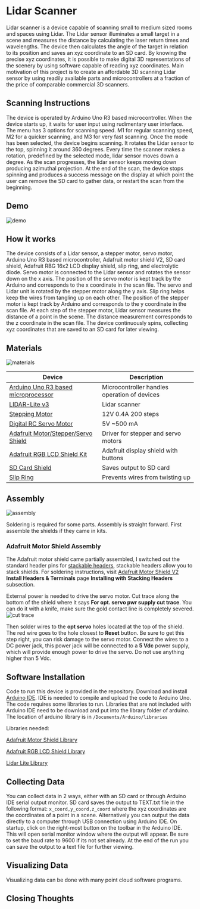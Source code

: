 [materials]: https://i.imgur.com/d9pONmn.jpg "Materials"
[demo]: https://imgur.com/pdBPAoY.png "Demo"
[assembly]: https://imgur.com/Wku4ZV2.jpg "Assembly"
# Lidar Scanner

Lidar scanner is a device capable of scanning small to medium sized rooms and spaces using Lidar. The Lidar sensor illuminates a small target in a scene and measures the distance by calculating the laser return times and wavelengths. The device then calculates the angle of the target in relation to its position and saves an xyz coordinate to an SD card. By knowing the precise xyz coordinates, it is possible to make digital 3D representations of the scenery by using software capable of reading xyz coordinates. Main motivation of this project is to create an affordable 3D scanning Lidar sensor by using readily available parts and microcontrollers at a fraction of the price of comparable commercial 3D scanners.

## Scanning Instructions

  The device is operated by Arduino Uno R3 based microcontroller. When the device starts up, it waits for user input using rudimentary user interface. The menu has 3 options for scanning speed. M1 for regular scanning speed, M2 for a quicker scanning, and M3 for very fast scanning. Once the mode has been selected, the device begins scanning. It rotates the Lidar sensor to the top, spinning it around 360 degrees. Every time the scanner makes a rotation, predefined by the selected mode, lidar sensor moves down a degree. As the scan progresses, the lidar sensor keeps moving down producing azimuthal projection. At the end of the scan, the device stops spinning and produces a success message on the display at which point the user can remove the SD card to gather data, or restart the scan from the beginning.

## Demo

![demo]

## How it works

  The device consists of a Lidar sensor, a stepper motor, servo motor, Arduino Uno R3 based microcontroller, Adafruit motor shield V2, SD card shield, Adafruit RBG 16x2 LCD display shield, slip ring, and electrolytic diode. Servo motor is connected to the Lidar sensor and rotates the sensor down on the x axis. The position of the servo motor is kept track by the Arduino and corresponds to the x coordinate in the scan file. The servo and Lidar unit is rotated by the stepper motor along the y axis. Slip ring helps keep the wires from tangling up on each other. The position of the stepper motor is kept track by Arduino and corresponds to the y coordinate in the scan file. At each step of the stepper motor, Lidar sensor measures the distance of a point in the scene. The distance measurement corresponds to the z coordinate in the scan file. The device continuously spins, collecting xyz coordinates that are saved to an SD card for later viewing.


## Materials

![materials]

| Device | Description |
| --- | --- |
| [Arduino Uno R3 based microprocessor](https://www.amazon.com/Elegoo-Board-ATmega328P-ATMEGA16U2-Arduino/dp/B01EWOE0UU/ref=sr_1_3?ie=UTF8&qid=1514046216&sr=8-3&keywords=elegoo+uno+r3) | Microcontroller handles operation of devices |
| [LIDAR-Lite v3](https://www.amazon.com/Garmin-LYSB01MG3Z3PE-CMPTRACCS-LIDAR-Lite-v3/dp/B01MG3Z3PE/ref=sr_1_cc_1?s=aps&ie=UTF8&qid=1514046260&sr=1-1-catcorr&keywords=LIDAR-Lite+v3) | Lidar scanner |
| [Stepping Motor](https://www.amazon.com/Stepping-Motor-26Ncm-36-8oz-Printer/dp/B00PNEQ9T4/ref=sr_1_1?s=industrial&ie=UTF8&qid=1514046348&sr=1-1&keywords=Stepping+Motor+Nema+17+Stepping+Motor+26Ncm%2836.8oz.in%29+12V+0.4A+3D+Printer+CNC) | 12V 0.4A 200 steps |
| [Digital RC Servo Motor](https://www.amazon.com/gp/product/B014KONJZY/ref=oh_aui_detailpage_o05_s01?ie=UTF8&psc=1) | 5V ~500 mA |
| [Adafruit Motor/Stepper/Servo Shield](https://www.amazon.com/Adafruit-Motor-Stepper-Shield-Arduino/dp/B00PUTH3B0/ref=sr_1_2?s=electronics&ie=UTF8&qid=1514046456&sr=1-2&keywords=Adafruit+Motor%2FStepper%2FServo+Shield) | Driver for stepper and servo motors |
| [Adafruit RGB LCD Shield Kit](https://www.amazon.com/Shield-16x2-Character-Negative-Display-Uses/dp/B00JFJJDGY/ref=sr_1_1?s=electronics&ie=UTF8&qid=1514046515&sr=1-1&keywords=Adafruit+RGB+LCD+Shield+Kit) | Adafruit display shield with buttons |
| [SD Card Shield](https://www.amazon.com/HiLetgo-Stackable-Card-Arduino-Shield/dp/B006LRR0IQ/ref=sr_1_1?s=electronics&ie=UTF8&qid=1514046538&sr=1-1&keywords=SD+Card+Shield) | Saves output to SD card |
| [Slip Ring](https://www.amazon.com/gp/product/B01L8U2VOI/ref=oh_aui_detailpage_o02_s00?ie=UTF8&psc=1) | Prevents wires from twisting up |

## Assembly

![assembly]

Soldering is required for some parts. Assembly is straight forward. First assemble the shields if they came in kits.

### Adafruit Motor Shield Assembly
The Adafruit motor shield came partially assembled, I switched out the standard header pins for [stackable headers](https://www.amazon.com/Arduino-Stackable-Header-Kit-R3/dp/B00PCCWEJG/ref=sr_1_4?ie=UTF8&qid=1514046868&sr=8-4&keywords=arduino+stackable+header+kit), stackable headers allow you to stack shields. For soldering instructions, visit [Adafruit Motor Shield V2](https://learn.adafruit.com/adafruit-motor-shield-v2-for-arduino/install-headers#installing-with-stacking-headers) **Install Headers & Terminals** page **Installing with Stacking Headers** subsection.

External power is needed to drive the servo motor. Cut trace along the bottom of the shield where it says **For opt. servo pwr supply cut trace**. You can do it with a knife, make sure the gold contact line is completely severed.
![cut trace](https://cdn-learn.adafruit.com/assets/assets/000/039/115/medium800/learn_arduino_P2080096_2kb.jpg)

Then solder wires to the **opt servo** holes located at the top of the shield. The red wire goes to the hole closest to **Reset** button. Be sure to get this step right, you can risk damage to the servo motor. Connect the wires to a DC power jack, this power jack will be connected to a **5 Vdc** power supply, which will provide enough power to drive the servo. Do not use anything higher than 5 Vdc.

## Software Installation

Code to run this device is provided in the repository. Download and install [Arduino IDE](https://www.arduino.cc/en/Main/Software). IDE is needed to compile and upload the code to Arduino Uno. The code requires some libraries to run. Libraries that are not included with Arduino IDE need to be download and put into the library folder of arduino. The location of arduino library is in `/Documents/Arduino/libraries`

Libraries needed:

[Adafruit Motor Shield Library](https://learn.adafruit.com/adafruit-motor-shield-v2-for-arduino/install-software)

[Adafruit RGB LCD Shield Library](https://learn.adafruit.com/rgb-lcd-shield/using-the-rgb-lcd-shield)

[Lidar Lite Library](https://github.com/garmin/LIDARLite_v3_Arduino_Library)


## Collecting Data

You can collect data in 2 ways, either with an SD card or through Arduino IDE serial output monitor. SD card saves the output to TEXT.txt file in the following format:
`x_coord,y_coord,z_coord`
where the xyz coordinates are the coordinates of a point in a scene. Alternatively you can output the data directly to a computer through USB connection using Arduino IDE. On startup, click on the right-most button on the toolbar in the Arduino IDE. This will open serial monitor window where the output will appear. Be sure to set the baud rate to 9600 if its not set already. At the end of the run you can save the output to a text file for further viewing.

## Visualizing Data

Visualizing data can be done with many point cloud software programs.

## Closing Thoughts
